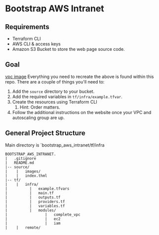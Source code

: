 # Bootstrap AWS Intranet

## Requirements
- Terraform CLI
- AWS CLI & access keys
- Amazon S3 Bucket to store the web page source code.

## Goal
[vpc image]()
Everything you need to recreate the above is found within this repo. There are a couple of things you'll need to:
1. Add the `source` directory to your bucket.
2. Add the required variables in `tf/infra/example.tfvar`.
3. Create the resources using Terraform CLI
   1. Hint: Order matters.
4. Follow the additional instructions on the website once your VPC and autoscaling group are up.

## General Project Structure
Main directory is `bootstrap_aws_intranet/tf/infra
```
BOOTSTRAP_AWS_INTRANET.
|   .gitignore
|   README.md
|-- source/
|    |   images/
|    |   index.thml
|-- tf/
|    |   infra/
|          |   example.tfvars
|          |   main.tf
|          |   outputs.tf
|          |   providers.tf
|          |   variables.tf
|          |   modules/
|                 |   complete_vpc
|                 |   ec2
|                 |   iam
|    |   remote/
```

